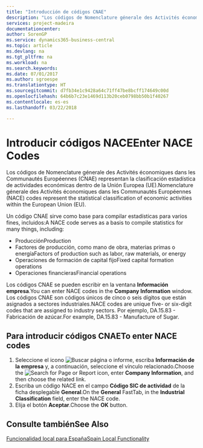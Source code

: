 ```yaml
---
title: "Introducción de códigos CNAE"
description: "Los códigos de Nomenclature génerale des Activités économiques dans les Communautés Européennes (CNAE) representan la clasificación estadística de actividades económicas dentro de la Unión Europea (UE)."
services: project-madeira
documentationcenter: 
author: SorenGP
ms.service: dynamics365-business-central
ms.topic: article
ms.devlang: na
ms.tgt_pltfrm: na
ms.workload: na
ms.search.keywords: 
ms.date: 07/01/2017
ms.author: sgroespe
ms.translationtype: HT
ms.sourcegitcommit: d7fb34e1c9428a64c71ff47be8bcff174649c00d
ms.openlocfilehash: 64b6b7c23e1469d113b20ceb0798bb50b1f40267
ms.contentlocale: es-es
ms.lasthandoff: 03/22/2018

---
```

# <a name="enter-nace-codes"></a><span data-ttu-id="65b28-103">Introducir códigos NACE</span><span class="sxs-lookup"><span data-stu-id="65b28-103">Enter NACE Codes</span></span>
<span data-ttu-id="65b28-104">Los códigos de Nomenclature génerale des Activités économiques dans les Communautés Européennes (CNAE) representan la clasificación estadística de actividades económicas dentro de la Unión Europea (UE).</span><span class="sxs-lookup"><span data-stu-id="65b28-104">Nomenclature génerale des Activités économiques dans les Communautés Européennes (NACE) codes represent the statistical classification of economic activities within the European Union (EU).</span></span>  

<span data-ttu-id="65b28-105">Un código CNAE sirve como base para compilar estadísticas para varios fines, incluidos:</span><span class="sxs-lookup"><span data-stu-id="65b28-105">A NACE code serves as a basis to compile statistics for many things, including:</span></span>  

- <span data-ttu-id="65b28-106">Producción</span><span class="sxs-lookup"><span data-stu-id="65b28-106">Production</span></span>  
- <span data-ttu-id="65b28-107">Factores de producción, como mano de obra, materias primas o energía</span><span class="sxs-lookup"><span data-stu-id="65b28-107">Factors of production such as labor, raw materials, or energy</span></span>  
- <span data-ttu-id="65b28-108">Operaciones de formación de capital fijo</span><span class="sxs-lookup"><span data-stu-id="65b28-108">Fixed capital formation operations</span></span>  
- <span data-ttu-id="65b28-109">Operaciones financieras</span><span class="sxs-lookup"><span data-stu-id="65b28-109">Financial operations</span></span>  

<span data-ttu-id="65b28-110">Los códigos CNAE se pueden escribir en la ventana **Información empresa**.</span><span class="sxs-lookup"><span data-stu-id="65b28-110">You can enter NACE codes in the **Company Information** window.</span></span> <span data-ttu-id="65b28-111">Los códigos CNAE son códigos únicos de cinco o seis dígitos que están asignados a sectores industriales.</span><span class="sxs-lookup"><span data-stu-id="65b28-111">NACE codes are unique five- or six-digit codes that are assigned to industry sectors.</span></span> <span data-ttu-id="65b28-112">Por ejemplo, DA.15.83 - Fabricación de azúcar.</span><span class="sxs-lookup"><span data-stu-id="65b28-112">For example, DA.15.83 - Manufacture of Sugar.</span></span>  

## <a name="to-enter-nace-codes"></a><span data-ttu-id="65b28-113">Para introducir códigos CNAE</span><span class="sxs-lookup"><span data-stu-id="65b28-113">To enter NACE codes</span></span>  

1.  <span data-ttu-id="65b28-114">Seleccione el icono ![Buscar página o informe](../../media/ui-search/search_small.png "icono Buscar página o informe"), escriba **Información de la empresa** y, a continuación, seleccione el vínculo relacionado.</span><span class="sxs-lookup"><span data-stu-id="65b28-114">Choose the ![Search for Page or Report](../../media/ui-search/search_small.png "Search for Page or Report icon") icon, enter **Company Information**, and then choose the related link.</span></span>  
2.  <span data-ttu-id="65b28-115">Escriba un código NACE en el campo **Código SIC de actividad** de la ficha desplegable **General**.</span><span class="sxs-lookup"><span data-stu-id="65b28-115">On the **General** FastTab, in the **Industrial Classification** field, enter the NACE code.</span></span>  
3.  <span data-ttu-id="65b28-116">Elija el botón **Aceptar**.</span><span class="sxs-lookup"><span data-stu-id="65b28-116">Choose the **OK** button.</span></span>  

## <a name="see-also"></a><span data-ttu-id="65b28-117">Consulte también</span><span class="sxs-lookup"><span data-stu-id="65b28-117">See Also</span></span>  
 [<span data-ttu-id="65b28-118">Funcionalidad local para España</span><span class="sxs-lookup"><span data-stu-id="65b28-118">Spain Local Functionality</span></span>](spain-local-functionality.md)

